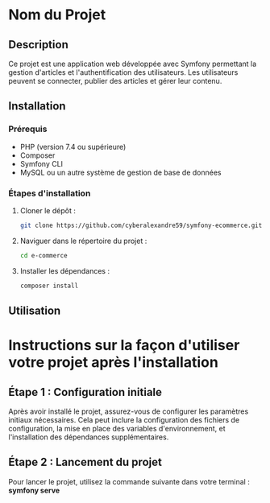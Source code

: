 # Nom du Projet

## Description
Ce projet est une application web développée avec Symfony permettant la gestion d'articles et l'authentification des utilisateurs. Les utilisateurs peuvent se connecter, publier des articles et gérer leur contenu.

## Installation
### Prérequis
- PHP (version 7.4 ou supérieure)
- Composer
- Symfony CLI
- MySQL ou un autre système de gestion de base de données

### Étapes d'installation
1. Cloner le dépôt :
    ```bash
    git clone https://github.com/cyberalexandre59/symfony-ecommerce.git
    ```
2. Naviguer dans le répertoire du projet :
    ```bash
    cd e-commerce
    ```
3. Installer les dépendances :
    ```bash
    composer install
    ```

## Utilisation
# Instructions sur la façon d'utiliser votre projet après l'installation

## Étape 1 : Configuration initiale
Après avoir installé le projet, assurez-vous de configurer les paramètres initiaux nécessaires. Cela peut inclure la configuration des fichiers de configuration, la mise en place des variables d'environnement, et l'installation des dépendances supplémentaires.

## Étape 2 : Lancement du projet
Pour lancer le projet, utilisez la commande suivante dans votre terminal : **symfony serve**
